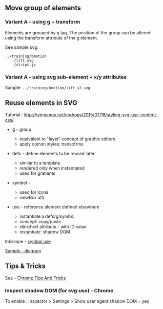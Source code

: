 

## Move group of elements

### Variant A - using g + transform

Elements are grouped by g tag. The position of the group can be altered using the transform attribute of the g element.

See sample svg:
``` 
../training/bmotion
 	/lift.svg
 	/stript.js
```

### Variant A - using svg sub-element + x/y attributes

Sample: `../training/bmotion/lift_v2.svg`


## Reuse elements in SVG

Tutorial : http://tympanus.net/codrops/2015/07/16/styling-svg-use-content-css/

- g - group 
	- equivalent to "layer" concept of graphic editors
	- apply comon styles; transofrms
- defs - define elements to be reused later
	- similar to a template
	- rendered only when instantiated
	- used for gratients
- symbol - 
	- used for icons
	- viewBox attr
	
- use - reference element defined elsewhere
	- instantiate a defs/g/symbol
	- concept: copy/paste
	- xlink:href attribute - with ID value
	- instantiate: shadow DOM


Inkskape - [symbol use](http://wiki.inkscape.org/wiki/index.php/SymbolsDialog)

[Sample - diagram](../svg/symbol_samples/diagram_symbol.svg)


## Tips & Tricks

See - [Chrome Tips And Tricks](https://developer.chrome.com/devtools/docs/tips-and-tricks#inspect-shadow-dom)

### Inspect shadow DOM  (for svg:use) - Chrome
To enable : Inspector > Settings > Show user agent shadow DOM = yes




